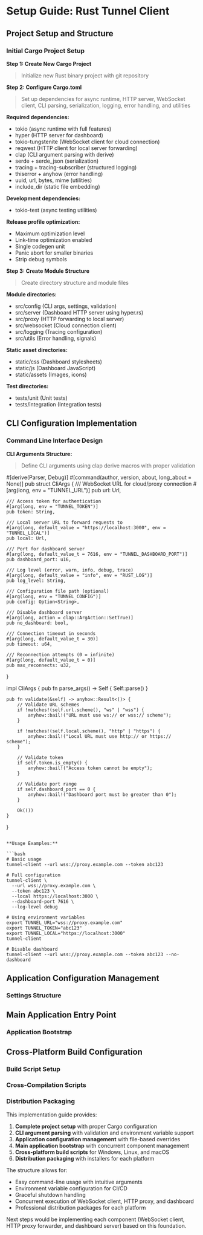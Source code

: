 # Setup Guide: Rust Tunnel Client

## Project Setup and Structure

### Initial Cargo Project Setup

**Step 1: Create New Cargo Project**

> Initialize new Rust binary project with git repository

**Step 2: Configure Cargo.toml**

> Set up dependencies for async runtime, HTTP server, WebSocket client, CLI parsing, serialization, logging, error handling, and utilities

**Required dependencies:**
- tokio (async runtime with full features)
- hyper (HTTP server for dashboard)
- tokio-tungstenite (WebSocket client for cloud connection)
- reqwest (HTTP client for local server forwarding)
- clap (CLI argument parsing with derive)
- serde + serde_json (serialization)
- tracing + tracing-subscriber (structured logging)
- thiserror + anyhow (error handling)
- uuid, url, bytes, mime (utilities)
- include_dir (static file embedding)

**Development dependencies:**
- tokio-test (async testing utilities)

**Release profile optimization:**
- Maximum optimization level
- Link-time optimization enabled
- Single codegen unit
- Panic abort for smaller binaries
- Strip debug symbols

**Step 3: Create Module Structure**

> Create directory structure and module files

**Module directories:**
- src/config (CLI args, settings, validation)
- src/server (Dashboard HTTP server using hyper.rs)
- src/proxy (HTTP forwarding to local server)
- src/websocket (Cloud connection client)
- src/logging (Tracing configuration)
- src/utils (Error handling, signals)

**Static asset directories:**
- static/css (Dashboard stylesheets)
- static/js (Dashboard JavaScript)
- static/assets (Images, icons)

**Test directories:**
- tests/unit (Unit tests)
- tests/integration (Integration tests)

## CLI Configuration Implementation

### Command Line Interface Design

**CLI Arguments Structure:**

> Define CLI arguments using clap derive macros with proper validation

#[derive(Parser, Debug)]
#[command(author, version, about, long_about = None)]
pub struct CliArgs {
    /// WebSocket URL for cloud/proxy connection
    #[arg(long, env = "TUNNEL_URL")]
    pub url: Url,

    /// Access token for authentication
    #[arg(long, env = "TUNNEL_TOKEN")]
    pub token: String,

    /// Local server URL to forward requests to
    #[arg(long, default_value = "https://localhost:3000", env = "TUNNEL_LOCAL")]
    pub local: Url,

    /// Port for dashboard server
    #[arg(long, default_value_t = 7616, env = "TUNNEL_DASHBOARD_PORT")]
    pub dashboard_port: u16,

    /// Log level (error, warn, info, debug, trace)
    #[arg(long, default_value = "info", env = "RUST_LOG")]
    pub log_level: String,

    /// Configuration file path (optional)
    #[arg(long, env = "TUNNEL_CONFIG")]
    pub config: Option<String>,

    /// Disable dashboard server
    #[arg(long, action = clap::ArgAction::SetTrue)]
    pub no_dashboard: bool,

    /// Connection timeout in seconds
    #[arg(long, default_value_t = 30)]
    pub timeout: u64,

    /// Reconnection attempts (0 = infinite)
    #[arg(long, default_value_t = 0)]
    pub max_reconnects: u32,
}

impl CliArgs {
    pub fn parse_args() -> Self {
        Self::parse()
    }

    pub fn validate(&self) -> anyhow::Result<()> {
        // Validate URL schemes
        if !matches!(self.url.scheme(), "ws" | "wss") {
            anyhow::bail!("URL must use ws:// or wss:// scheme");
        }

        if !matches!(self.local.scheme(), "http" | "https") {
            anyhow::bail!("Local URL must use http:// or https:// scheme");
        }

        // Validate token
        if self.token.is_empty() {
            anyhow::bail!("Access token cannot be empty");
        }

        // Validate port range
        if self.dashboard_port == 0 {
            anyhow::bail!("Dashboard port must be greater than 0");
        }

        Ok(())
    }
}
```

**Usage Examples:**

```bash
# Basic usage
tunnel-client --url wss://proxy.example.com --token abc123

# Full configuration
tunnel-client \
  --url wss://proxy.example.com \
  --token abc123 \
  --local https://localhost:3000 \
  --dashboard-port 7616 \
  --log-level debug

# Using environment variables
export TUNNEL_URL="wss://proxy.example.com"
export TUNNEL_TOKEN="abc123"
export TUNNEL_LOCAL="https://localhost:3000"
tunnel-client

# Disable dashboard
tunnel-client --url wss://proxy.example.com --token abc123 --no-dashboard
```

## Application Configuration Management

### Settings Structure

## Main Application Entry Point

### Application Bootstrap

## Cross-Platform Build Configuration

### Build Script Setup

### Cross-Compilation Scripts

### Distribution Packaging

This implementation guide provides:

1. **Complete project setup** with proper Cargo configuration
2. **CLI argument parsing** with validation and environment variable support
3. **Application configuration management** with file-based overrides
4. **Main application bootstrap** with concurrent component management
5. **Cross-platform build scripts** for Windows, Linux, and macOS
6. **Distribution packaging** with installers for each platform

The structure allows for:
- Easy command-line usage with intuitive arguments
- Environment variable configuration for CI/CD
- Graceful shutdown handling
- Concurrent execution of WebSocket client, HTTP proxy, and dashboard
- Professional distribution packages for each platform

Next steps would be implementing each component (WebSocket client, HTTP proxy forwarder, and dashboard server) based on this foundation.
